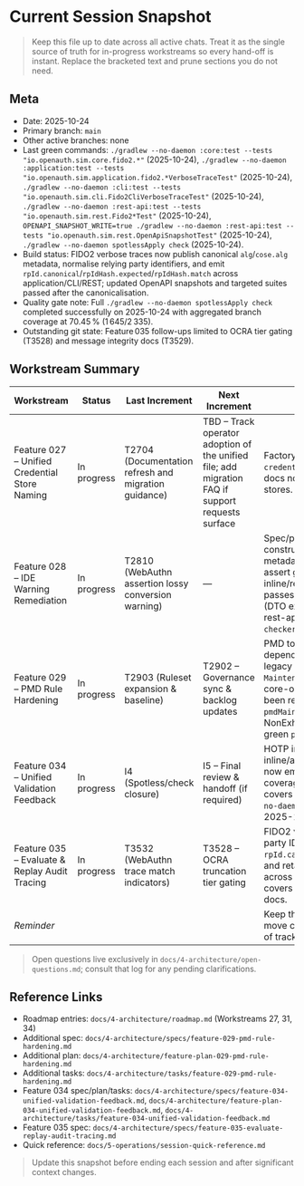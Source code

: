 # Current Session Snapshot

> Keep this file up to date across all active chats. Treat it as the single source of truth for in-progress workstreams so every hand-off is instant. Replace the bracketed text and prune sections you do not need.

## Meta
- Date: 2025-10-24
- Primary branch: `main`
- Other active branches: none
- Last green commands: `./gradlew --no-daemon :core:test --tests "io.openauth.sim.core.fido2.*"` (2025-10-24), `./gradlew --no-daemon :application:test --tests "io.openauth.sim.application.fido2.*VerboseTraceTest"` (2025-10-24), `./gradlew --no-daemon :cli:test --tests "io.openauth.sim.cli.Fido2CliVerboseTraceTest"` (2025-10-24), `./gradlew --no-daemon :rest-api:test --tests "io.openauth.sim.rest.Fido2*Test"` (2025-10-24), `OPENAPI_SNAPSHOT_WRITE=true ./gradlew --no-daemon :rest-api:test --tests "io.openauth.sim.rest.OpenApiSnapshotTest"` (2025-10-24), `./gradlew --no-daemon spotlessApply check` (2025-10-24).
- Build status: FIDO2 verbose traces now publish canonical `alg`/`cose.alg` metadata, normalise relying party identifiers, and emit `rpId.canonical`/`rpIdHash.expected`/`rpIdHash.match` across application/CLI/REST; updated OpenAPI snapshots and targeted suites passed after the canonicalisation.
- Quality gate note: Full `./gradlew --no-daemon spotlessApply check` completed successfully on 2025-10-24 with aggregated branch coverage at 70.45 % (1 645/2 335).
- Outstanding git state: Feature 035 follow-ups limited to OCRA tier gating (T3528) and message integrity docs (T3529).

## Workstream Summary
| Workstream | Status | Last Increment | Next Increment | Notes |
|------------|--------|----------------|----------------|-------|
| Feature 027 – Unified Credential Store Naming | In progress | T2704 (Documentation refresh and migration guidance) | TBD – Track operator adoption of the unified file; add migration FAQ if support requests surface | Factory/CLI/REST defaults anchored to `credentials.db`; legacy fallback checks removed, docs now instruct manual migration for existing stores. |
| Feature 028 – IDE Warning Remediation | In progress | T2810 (WebAuthn assertion lossy conversion warning) | — | Spec/plan/tasks added, Option B locked, TOTP constructors cleaned, WebAuthn attestation/REST metadata assertions updated; CLI/REST tests assert generated OTPs, Selenium suites verify inline/replay controls, full `spotlessApply check` passes; 2025-10-19 clarifications implemented (DTO extraction + SpotBugs annotation export); rest-api dependency lock refreshed to align `checker-qual` 3.51.1 with Gradle force. |
| Feature 029 – PMD Rule Hardening | In progress | T2903 (Ruleset expansion & baseline) | T2902 – Governance sync & backlog updates | PMD toolVersion bumped to 7.17.0 with dependency locks refreshed via `--write-locks`; legacy `AssignmentInOperand` findings in CLI `MaintenanceCli`, core `CborDecoder`/`SimpleJson`, and core-ocra `OcraReplayVerifierBenchmark` have been refactored and `./gradlew --no-daemon pmdMain pmdTest` now passes; NonExhaustiveSwitch added permanently with green `pmdMain pmdTest` + `spotlessApply check`. |
| Feature 034 – Unified Validation Feedback | In progress | I4 (Spotless/check closure) | I5 – Final review & handoff (if required) | HOTP inline/replay, TOTP replay, WebAuthn inline/attestation, and OCRA evaluate/replay flows now emit ResultCard messaging with Selenium coverage. `docs/2-how-to/use-ocra-operator-ui.md` covers the ResultCard behaviour and `./gradlew --no-daemon spotlessApply check` succeeded on 2025-10-22. |
| Feature 035 – Evaluate & Replay Audit Tracing | In progress | T3532 (WebAuthn trace match indicators) | T3528 – OCRA truncation tier gating | FIDO2 verbose traces now canonicalise relying party IDs, expose `rpId.canonical`/`rpIdHash.expected`/`rpIdHash.match`, and retain the canonical `alg`/`cose.alg` naming across application/CLI/REST; remaining scope covers OCRA tier gating plus message integrity docs. |
| _Reminder_ |  |  |  | Keep this table limited to active workstreams; move completed features to the roadmap instead of tracking them here. |

> Open questions live exclusively in `docs/4-architecture/open-questions.md`; consult that log for any pending clarifications.

## Reference Links
- Roadmap entries: `docs/4-architecture/roadmap.md` (Workstreams 27, 31, 34)
- Additional spec: `docs/4-architecture/specs/feature-029-pmd-rule-hardening.md`
- Additional plan: `docs/4-architecture/feature-plan-029-pmd-rule-hardening.md`
- Additional tasks: `docs/4-architecture/tasks/feature-029-pmd-rule-hardening.md`
- Feature 034 spec/plan/tasks: `docs/4-architecture/specs/feature-034-unified-validation-feedback.md`, `docs/4-architecture/feature-plan-034-unified-validation-feedback.md`, `docs/4-architecture/tasks/feature-034-unified-validation-feedback.md`
- Feature 035 spec: `docs/4-architecture/specs/feature-035-evaluate-replay-audit-tracing.md`
- Quick reference: `docs/5-operations/session-quick-reference.md`

> Update this snapshot before ending each session and after significant context changes.
